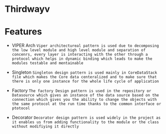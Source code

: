 # Thirdwayv

# Features
* VIPER Arch
`
Viper architectureal pattern is used due to decomposing the low level module and high level module and separation of concenrs, every layer is interacting with the other through a protocol which helps in dynamic binding which leads to make the modules testable and mentainable 
`

* Singleton
`
Singleton design pattern is used mainly in CoreDataStack file which makes the Core data centeralized and to make sure that there is only one instance for the whole life cycle of application
`

* Factory
`
The factory Design pattern is used in the repository or Datasource which gives an instance of the data source based on the connection which gives you the ability to change the objects with the same protocol at the run time thanks to the common interface or ptotocol
`
* Decorator
`
Decorator design pattern is used widely in the project as it enables us from adding functionality to the module or the class without modifiying it directly 
`
